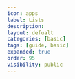 ```yaml
---
icon: apps
label: Lists
description:
layout: defualt
categories: [basic]
tags: [guide, basic]
expanded: true
order: 95
visibility: public
---
```

